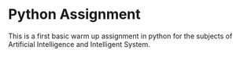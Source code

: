 # Python Assignment
 This is a first basic warm up assignment in python for the subjects of Artificial Intelligence and Intelligent System.
